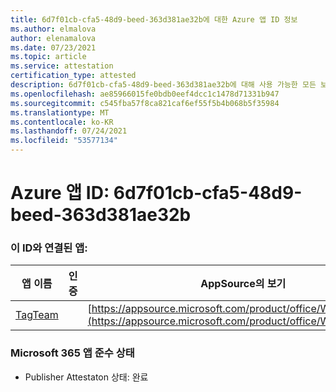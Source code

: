 ```yaml
---
title: 6d7f01cb-cfa5-48d9-beed-363d381ae32b에 대한 Azure 앱 ID 정보
ms.author: elmalova
author: elenamalova
ms.date: 07/23/2021
ms.topic: article
ms.service: attestation
certification_type: attested
description: 6d7f01cb-cfa5-48d9-beed-363d381ae32b에 대해 사용 가능한 모든 보안 및 규정 준수 정보입니다.
ms.openlocfilehash: ae85966015fe0bdb0eef4dcc1c1478d71331b947
ms.sourcegitcommit: c545fba57f8ca821caf6ef55f5b4b068b5f35984
ms.translationtype: MT
ms.contentlocale: ko-KR
ms.lasthandoff: 07/24/2021
ms.locfileid: "53577134"
---
```

# <a name="azure-app-id-6d7f01cb-cfa5-48d9-beed-363d381ae32b"></a>Azure 앱 ID: 6d7f01cb-cfa5-48d9-beed-363d381ae32b


### <a name="apps-associated-with-this-id"></a>이 ID와 연결된 앱:
| **앱 이름** | **인증** | **AppSource의 보기** |
|--------------|---------------|-----------------------|
| [TagTeam](https://docs.microsoft.com/microsoft-365-app-certification/forward/WA200002829) |  | [https://appsource.microsoft.com/product/office/WA200002829](https://appsource.microsoft.com/product/office/WA200002829) |

### <a name="microsoft-365-app-compliance-status"></a>Microsoft 365 앱 준수 상태
- Publisher Attestaton 상태: 완료

